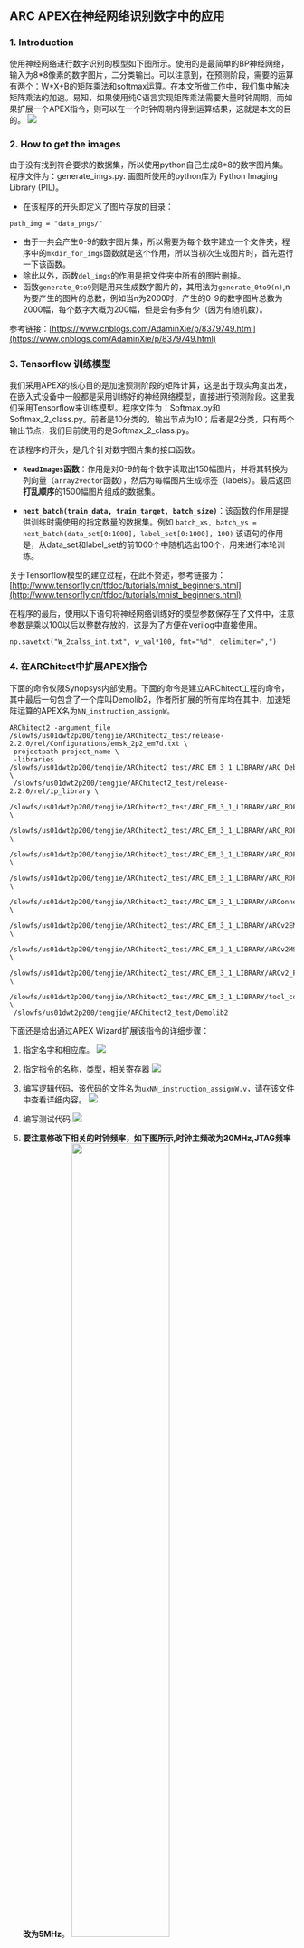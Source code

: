 ## ARC APEX在神经网络识别数字中的应用
### 1. Introduction
使用神经网络进行数字识别的模型如下图所示。使用的是最简单的BP神经网络，输入为8*8像素的数字图片，二分类输出。可以注意到，在预测阶段，需要的运算有两个：W\*X+B的矩阵乘法和softmax运算。在本文所做工作中，我们集中解决矩阵乘法的加速。易知，如果使用纯C语言实现矩阵乘法需要大量时钟周期，而如果扩展一个APEX指令，则可以在一个时钟周期内得到运算结果，这就是本文的目的。
![](https://i.imgur.com/6ncDTbm.png)

### 2. How to get the images
由于没有找到符合要求的数据集，所以使用python自己生成8*8的数字图片集。程序文件为：generate_imgs.py. 画图所使用的python库为 Python Imaging Library (PIL)。

- 在该程序的开头即定义了图片存放的目录：
```
path_img = "data_pngs/"
```

- 由于一共会产生0-9的数字图片集，所以需要为每个数字建立一个文件夹，程序中的`mkdir_for_imgs`函数就是这个作用，所以当初次生成图片时，首先运行一下该函数。
- 除此以外，函数`del_imgs`的作用是把文件夹中所有的图片删掉。
- 函数`generate_0to9`则是用来生成数字图片的，其用法为`generate_0to9(n)`,n为要产生的图片的总数，例如当n为2000时，产生的0-9的数字图片总数为2000幅，每个数字大概为200幅，但是会有多有少（因为有随机数）。

参考链接：[https://www.cnblogs.com/AdaminXie/p/8379749.html](https://www.cnblogs.com/AdaminXie/p/8379749.html)

### 3. Tensorflow 训练模型
我们采用APEX的核心目的是加速预测阶段的矩阵计算，这是出于现实角度出发，在嵌入式设备中一般都是采用训练好的神经网络模型，直接进行预测阶段。这里我们采用Tensorflow来训练模型。程序文件为：Softmax.py和Softmax\_2\_class.py。前者是10分类的，输出节点为10；后者是2分类，只有两个输出节点，我们目前使用的是Softmax\_2\_class.py。

在该程序的开头，是几个针对数字图片集的接口函数。

- **`ReadImages`函数**：作用是对0-9的每个数字读取出150幅图片，并将其转换为列向量（`array2vector`函数），然后为每幅图片生成标签（labels）。最后返回**打乱顺序**的1500幅图片组成的数据集。

- **`next_batch(train_data, train_target, batch_size)`**：该函数的作用是提供训练时需使用的指定数量的数据集。例如
`batch_xs, batch_ys = next_batch(data_set[0:1000], label_set[0:1000], 100)`
该语句的作用是，从data\_set和label\_set的前1000个中随机选出100个，用来进行本轮训练。

关于Tensorflow模型的建立过程，在此不赘述，参考链接为：[http://www.tensorfly.cn/tfdoc/tutorials/mnist_beginners.html](http://www.tensorfly.cn/tfdoc/tutorials/mnist_beginners.html)

在程序的最后，使用以下语句将神经网络训练好的模型参数保存在了文件中，注意参数是乘以100以后以整数存放的，这是为了方便在verilog中直接使用。

```
np.savetxt("W_2calss_int.txt", w_val*100, fmt="%d", delimiter=",")
```

### 4. 在ARChitect中扩展APEX指令

下面的命令仅限Synopsys内部使用。下面的命令是建立ARChitect工程的命令，其中最后一句包含了一个库叫Demolib2，作者所扩展的所有库均在其中，加速矩阵运算的APEX名为`NN_instruction_assignW`。

    ARChitect2 -argument_file /slowfs/us01dwt2p200/tengjie/ARChitect2_test/release-2.2.0/rel/Configurations/emsk_2p2_em7d.txt \
    -projectpath project_name \
     -libraries /slowfs/us01dwt2p200/tengjie/ARChitect2_test/ARC_EM_3_1_LIBRARY/ARC_Debug_v2.1.3.iplib \
     /slowfs/us01dwt2p200/tengjie/ARChitect2_test/release-2.2.0/rel/ip_library \
     /slowfs/us01dwt2p200/tengjie/ARChitect2_test/ARC_EM_3_1_LIBRARY/ARC_RDF_CGR_v2.0.6.iplib \
     /slowfs/us01dwt2p200/tengjie/ARChitect2_test/ARC_EM_3_1_LIBRARY/ARC_RDF_SEIF_v5.0.12.iplib \
     /slowfs/us01dwt2p200/tengjie/ARChitect2_test/ARC_EM_3_1_LIBRARY/ARC_RDF_SMS_v2.0.2.iplib \
     /slowfs/us01dwt2p200/tengjie/ARChitect2_test/ARC_EM_3_1_LIBRARY/ARC_RDF_Synopsys_v7.0.11.iplib \
     /slowfs/us01dwt2p200/tengjie/ARChitect2_test/ARC_EM_3_1_LIBRARY/ARConnect_v2.0.6.iplib \
     /slowfs/us01dwt2p200/tengjie/ARChitect2_test/ARC_EM_3_1_LIBRARY/ARCv2EM_v3.1.5.iplib \
     /slowfs/us01dwt2p200/tengjie/ARChitect2_test/ARC_EM_3_1_LIBRARY/ARCv2MSS_v2.0.5.iplib \
     /slowfs/us01dwt2p200/tengjie/ARChitect2_test/ARC_EM_3_1_LIBRARY/ARCv2_FPGA_RDF_v1.2.3.iplib \
     /slowfs/us01dwt2p200/tengjie/ARChitect2_test/ARC_EM_3_1_LIBRARY/tool_configuration_v1.0.51.iplib \
     /slowfs/us01dwt2p200/tengjie/ARChitect2_test/Demolib2


下面还是给出通过APEX Wizard扩展该指令的详细步骤：

1. 指定名字和相应库。
![](https://i.imgur.com/5glyTFz.png)
2. 指定指令的名称，类型，相关寄存器
![](https://i.imgur.com/60lSa9O.png)
3. 编写逻辑代码，该代码的文件名为`uxNN_instruction_assignW.v`，请在该文件中查看详细内容。
![](https://i.imgur.com/nJeWHLN.png)
4. 编写测试代码
![](https://i.imgur.com/ZvJyKG8.png)

5. **要注意修改下相关的时钟频率，如下图所示,时钟主频改为20MHz,JTAG频率改为5MHz**。
	<img src="https://i.imgur.com/Nwtd6Rb.png" width="60%" alt=""/>

6. 最后，在ARChitect工程build之后，进入到工程目录下的build文件夹下，执行`make -f arcsyn.makefile`命令即可自动生成Xilinx的bit文件。我们可以使用`make -f arcsyn.makefile -n`来查看执行了那些命令：
![](https://i.imgur.com/Zxj3gYW.png)
可以看到首先使用synplify_premier命令执行综合，生成edf网表文件；然后将生成的edf文件和约束文件拷贝到fpga文件夹下，并在该文件夹下执行了xflow命令生成最终的bit。

### 5. 测试APEX指令的性能
对比使用纯软件实现与使用APEX实现两种方案所消耗的时钟周期数，来评估APEX加速的效果。

在Metaware中建立工程时需要注意，Toolchains选项选择`ARC EM Generic`一项，在ARChitect-generated Tool Configuration File选择中选`Browse to a TCF file`,相应的tcf文件可以在下面链接中下载到。

[https://github.com/foss-for-synopsys-dwc-arc-processors/embarc_osp/tree/master/board/emsk/configs/22/tcf](https://github.com/foss-for-synopsys-dwc-arc-processors/embarc_osp/tree/master/board/emsk/configs/22/tcf)

其次，在使用APEX实现时需要一个定义了APEX指令的头文件`apexextensions.h`，该头文件是在ARChitect编译过程中产生的，位于`Project_name/build/tests/common`目录下，可以直接拷贝过来使用。

提供了两个Metaware工程供参考，一个名为2\_class\_8\_8\_7d，另一个为2\_class\_8\_8\_7d\_APEX，显然，前者是纯软件的实现；后者是APEX的实现。

测试结果如下所示：
![](https://i.imgur.com/4Pd9U5L.png)

![](https://i.imgur.com/mlaznZY.png)

### 6. 将ARC CORE与扩展的APEX分开
为了能够让ARC的用户独立探索APEX的应用，同时又不接触到ARC CORE的细节，提出了如下的设计flow。

![](https://i.imgur.com/kg9Gxc1.png)

1. 按照第四大部分所讲述的建立ARChitect工程并扩展好相应的APEX程序，并build工程。
2. 将扩展的APEX的.v文件从Project\_name/build/verilog/RTL中拷贝一份出来，并将Project\_name/build/verilog/RTL中的这份改为black box文件。
3. 使用`synplify_premier -batch ./scripts/sythesis.prj`命令得到core\_chip.edf文件。
4. 在ISE GUI中依次加入core\_chip.edf, core\_chip.ucf, iccm0.bmm, Apex_extension.v四个文件，并依照par\_implement.opt和bitgen.opt两个文件配置ISE布局布线及生成bit过程中的选项。最后生成bit。


### 7. 如何将bit下载到FPGA以及如下下载elf到EMSK
1. Xilinx提供了一个工具可以方便地将bit文件下载到FPGA中：iMPACT。该过程在EMSK的文档“ARC EM Starter Kit Guide”中的Appendix C中有详细的操作步骤，不赘述。
2. 在windows下打开cmd命令行，cd到目标文件夹下，使用`mdb -cl -digilent 2_class_8_8_7d.elf`命令，即可用命令行模式开启Metaware debug。`run`命令可以使程序运行。如果去掉`-cl`则可以打开Metaware debug的GUI模式进行调试。





----------

Written by Tengjie

20/23/2018


